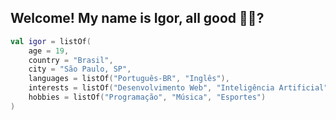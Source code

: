 <h2 align="left">Welcome! My name is Igor, all good 🤙🏾?</h2>

```kotlin
val igor = listOf(
    age = 19, 
    country = "Brasil",
    city = "São Paulo, SP",
    languages = listOf("Português-BR", "Inglês"), 
    interests = listOf("Desenvolvimento Web", "Inteligência Artificial", "Data Science"),
    hobbies = listOf("Programação", "Música", "Esportes")
)
